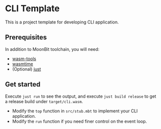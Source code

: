 # CLI Template

This is a project template for developing CLI application.

## Prerequisites

In addition to MoonBit toolchain, you will need:
- [wasm-tools](https://github.com/bytecodealliance/wasm-tools)
- [wasmtime](https://wasmtime.dev/)
- (Optional) [just](https://just.systems/)

## Get started

Execute `just run` to see the output, and execute `just build release` to get a release build under `target/cli.wasm`.

- Modify the `top` function in `src/stub.mbt` to implement your CLI application.
- Modify the `run` function if you need finer control on the event loop.